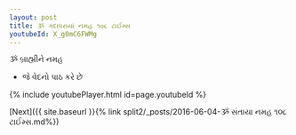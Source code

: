 ```yaml
---
layout: post
title: ૐ ગદાધરાયાં નમહ ૧૦૮ ટાઈમ્સ
youtubeId: X_g0mC6FWMg
---
```

 
 
 ૐ બ્રાહ્મીને નમહ  
 
 -  જે વેદનો પાઠ કરે છે 
 
  
 
  
 
 
 
 
 
 


{% include youtubePlayer.html id=page.youtubeId %}
 
[Next]({{ site.baseurl }}{% link  split2/_posts/2016-06-04-ૐ સંતાયા નમહ ૧૦૮ ટાઈમ્સ.md%})
 
